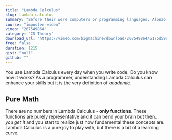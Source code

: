 ```yaml
---
title: "Lambda Calculus"
slug: lambda-calculus
summary: "Before their were computers or programming languages, Alonzo Church came up with a set of rules for working with functions, what he termed lambdas. These rules allow you to compute anything that can be computed."
course: "imposter-video"
vimeo: "207549864"
category: "CS Theory"
download_url: "https://vimeo.com/bigmachine/download/207549864/5175d59e59"
free: false
duration: 1215
gist: "null"
github: ""
---
```


You use Lambda Calculus every day when you write code. Do you know how it works? As a programmer, understanding Lambda Calculus can enhance your skills but it is the very definition of _academic_.

## Pure Math

There are no numbers in Lambda Calculus - **only functions**. These functions are purely representative and it can bend your brain but then... _you get it_ and you start to realize just how fundamental these concepts are. Lambda Calculus is a pure joy to play with, but there is a bit of a learning curve.

